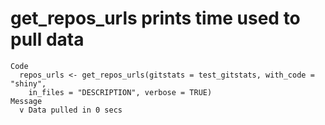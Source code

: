 # get_repos_urls prints time used to pull data

    Code
      repos_urls <- get_repos_urls(gitstats = test_gitstats, with_code = "shiny",
        in_files = "DESCRIPTION", verbose = TRUE)
    Message
      v Data pulled in 0 secs

